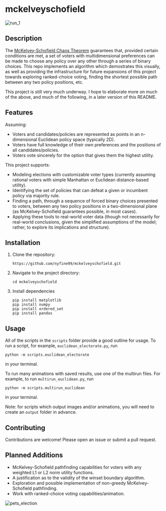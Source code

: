 # mckelveyschofield

![run_1](https://github.com/user-attachments/assets/02606108-7236-42b9-b1e4-841a8c6247be)

## Description

The [McKelvey-Schofield Chaos Theorem](https://en.wikipedia.org/wiki/McKelvey%E2%80%93Schofield_chaos_theorem) guarantees that, provided certain conditions are met, a set of voters with multidimensional preferences can be made to choose any policy over any other through a series of binary choices. This repo implements an algorithm which demostrates this visually, as well as providing the infrastructure for future expansions of this project towards exploring ranked-choice voting, finding the shortest possible path between any two policy positions, etc.

This project is still very much underway. I hope to elaborate more on much of the above, and much of the following, in a later version of this README.

## Features

Assuming:
- Voters and candidates/policies are represented as points in an n-dimensional Euclidean policy space (typically 2D).
- Voters have full knowledge of their own preferences and the positions of all candidates/policies.
- Voters vote sincerely for the option that gives them the highest utility.

This project supports:
- Modeling elections with customizable voter types (currently assuming rational voters with simple Manhattan or Euclidean distance-based utility).
- Identifying the set of policies that can defeat a given or incumbent policy via majority rule.
- Finding a path, through a sequence of forced binary choices presented to voters, between any two policy positions in a two-dimensional plane (as McKelvey-Schofield guarantees possible, in most cases).
- Applying these tools to real-world voter data (though not necessarily for real-world conclusions, given the simplified assumptions of the model; rather, to explore its implications and structure).

## Installation

1. Clone the repository:
   ```
   https://github.com/nyfine99/mckelveyschofield.git
   ```
2. Navigate to the project directory:
   ```
   cd mckelveyschofield
   ```
3. Install dependencies
   ```
   pip install matplotlib
   pip install numpy
   pip install ordered_set
   pip install pandas
   ```

## Usage

All of the scripts in the `scripts` folder provide a good outline for usage. To run a script, for example, `euclidean_electorate.py`, run

`python -m scripts.euclidean_electorate` 

in your terminal.

To run many animations with saved results, use one of the multirun files. For example, to run `multirun_euclidean.py`, run

`python -m scripts.multirun_euclidean`

in your terminal.

Note: for scripts which output images and/or animations, you will need to create an `output` folder in advance.

## Contributing

Contributions are welcome! Please open an issue or submit a pull request.

## Planned Additions

- McKelvey-Schofield pathfinding capabilities for voters with any weighted L1 or L2 norm utility functions.
- A justification as to the validity of the winset boundary algorithm.
- Exploration and possible implementation of non-greedy McKelvey-Schofield pathfinding.
- Work with ranked-choice voting capabilities/animation.

![pets_election](https://github.com/user-attachments/assets/66834c4c-b68e-4000-953d-8683cc284afe)
